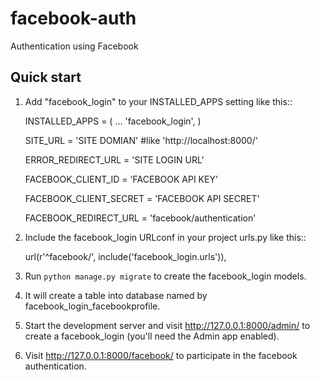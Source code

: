 # facebook-auth
Authentication using Facebook

Quick start
-----------

1. Add "facebook_login" to your INSTALLED_APPS setting like this::

    INSTALLED_APPS = (
        ...
        'facebook_login',
    )
    
    SITE_URL = 'SITE DOMIAN' #like 'http://localhost:8000/'
    
    ERROR_REDIRECT_URL = 'SITE LOGIN URL'
    
    FACEBOOK_CLIENT_ID = 'FACEBOOK API KEY'
    
    FACEBOOK_CLIENT_SECRET = 'FACEBOOK API SECRET'
    
    FACEBOOK_REDIRECT_URL = 'facebook/authentication'

2. Include the facebook_login URLconf in your project urls.py like this::

    url(r'^facebook/', include('facebook_login.urls')),

3. Run `python manage.py migrate` to create the facebook_login models.

4. It will create a table into database named by facebook_login_facebookprofile.

5. Start the development server and visit http://127.0.0.1:8000/admin/
   to create a facebook_login (you'll need the Admin app enabled).

6. Visit http://127.0.0.1:8000/facebook/ to participate in the facebook authentication.

